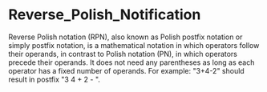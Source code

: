 # Reverse_Polish_Notification
Reverse Polish notation (RPN), also known as Polish postfix notation or simply postfix notation, is a mathematical notation in which operators follow their operands, in contrast to Polish notation (PN), in which operators precede their operands. It does not need any parentheses as long as each operator has a fixed number of operands. For example: "3+4-2" should result in postfix "3 4 + 2 - ".
